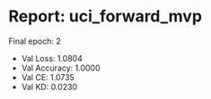 # Report: uci_forward_mvp

Final epoch: 2

* Val Loss: 1.0804
* Val Accuracy: 1.0000
* Val CE: 1.0735
* Val KD: 0.0230
